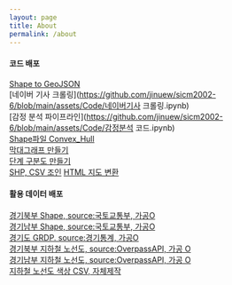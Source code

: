 ```yaml
---
layout: page
title: About
permalink: /about
---
```


#### 코드 배포

[Shape to GeoJSON](https://github.com/jinuew/sicm2002-6/blob/main/assets/Code/Shape_to_GeoJSON.ipynb)<br>
[네이버 기사 크롤링](https://github.com/jinuew/sicm2002-6/blob/main/assets/Code/네이버기사 크롤링.ipynb)<br>
[감정 분석 파이프라인](https://github.com/jinuew/sicm2002-6/blob/main/assets/Code/감정분석 코드.ipynb)<br>
[Shape파일 Convex_Hull](https://github.com/jinuew/sicm2002-6/blob/main/assets/Code/Convex_Hull.ipynb)<br>
[막대그래프 만들기](https://github.com/jinuew/sicm2002-6/blob/main/assets/Code/GRDP.ipynb)<br>
[단계 구분도 만들기](https://github.com/jinuew/sicm2002-6/blob/main/assets/Code/GRDP단계구분.ipynb)<br>
[SHP, CSV 조인](https://github.com/jinuew/sicm2002-6/blob/main/assets/Code/shp와csv조인.ipynb)
[HTML 지도 변환](https://github.com/jinuew/sicm2002-6/blob/main/assets/Code/Geojson_to_html.ipynb)

#### 활용 데이터 배포

[경기북부 Shape, source:국토교통부, 가공O](https://github.com/jinuew/sicm2002-6/raw/main/assets/Data/경기북도4326.zip)<br>
[경기남부 Shape, source:국토교통부, 가공O](https://github.com/jinuew/sicm2002-6/raw/main/assets/Data/경기남도4326.zip)<br>
[경기도 GRDP. source:경기통계, 가공O](https://github.com/jinuew/sicm2002-6/raw/main/assets/Data/경기도GRDP.xlsx)<br>
[경기북부 지하철 노선도, source:OverpassAPI, 가공 O](https://github.com/jinuew/sicm2002-6/raw/main/assets/Data/north_subway.geojson)<br>
[경기남부 지하철 노선도, source:OverpassAPI, 가공 O](https://github.com/jinuew/sicm2002-6/raw/main/assets/Data/south_subway.geojson)<br>
[지하철 노선도 색상 CSV, 자체제작](https://github.com/jinuew/sicm2002-6/raw/main/assets/Data/subway_color.csv)<br>
